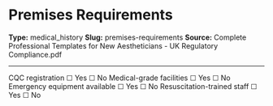# Premises Requirements

**Type:** medical_history
**Slug:** premises-requirements
**Source:** Complete Professional Templates for New Aestheticians - UK Regulatory Compliance.pdf

---

CQC registration ☐ Yes ☐ No
Medical-grade facilities ☐ Yes ☐ No
Emergency equipment available ☐ Yes ☐ No
Resuscitation-trained staff ☐ Yes ☐ No